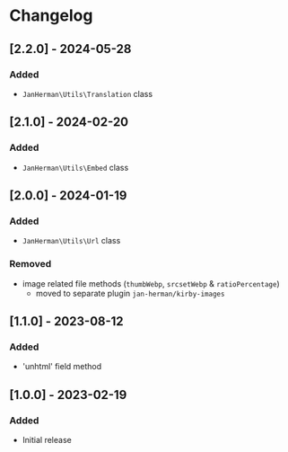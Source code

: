 # Changelog

## [2.2.0] - 2024-05-28
### Added
- `JanHerman\Utils\Translation` class


## [2.1.0] - 2024-02-20
### Added
- `JanHerman\Utils\Embed` class


## [2.0.0] - 2024-01-19
### Added
- `JanHerman\Utils\Url` class

### Removed
- image related file methods (`thumbWebp`, `srcsetWebp` & `ratioPercentage`)
    - moved to separate plugin `jan-herman/kirby-images`


## [1.1.0] - 2023-08-12
### Added
- 'unhtml' field method


## [1.0.0] - 2023-02-19
### Added
- Initial release
